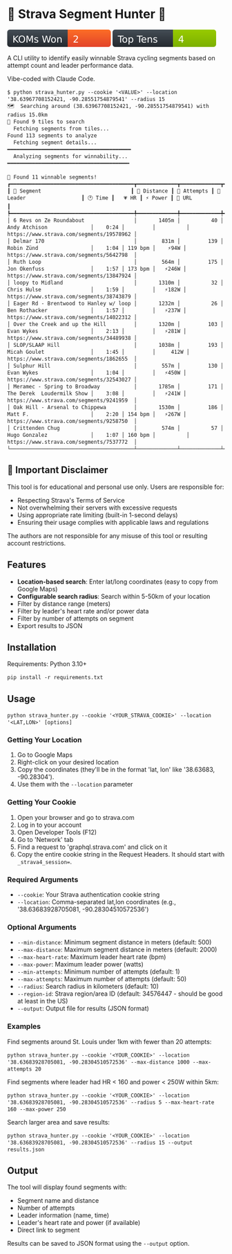 # 🎯 Strava Segment Hunter 🚵

![KOMs Won](./badges/koms-won.svg) ![Top Tens](./badges/top-tens.svg)

A CLI utility to identify easily winnable Strava cycling segments based on
attempt count and leader performance data.

Vibe-coded with Claude Code.

```console
$ python strava_hunter.py --cookie '<VALUE>' --location '38.63967708152421, -90.28551754879541' --radius 15
🗺️  Searching around (38.63967708152421, -90.28551754879541) with radius 15.0km
📍 Found 9 tiles to search
  Fetching segments from tiles...
Found 113 segments to analyze
  Fetching segment details...           ━━━━━━━━━━━━━━━━━━━━━━━━━━━━━━━━━━━━━━━━
  Analyzing segments for winnability... ━━━━━━━━━━━━━━━━━━━━━━━━━━━━━━━━━━━━━━━╸

🎯 Found 11 winnable segments!
┏━━━━━━━━━━━━━━━━━━━━━━━━━━━━━━━━━━━━━━━━┳━━━━━━━━━━━━━┳━━━━━━━━━━━━━┳━━━━━━━━━━━━━━━━━━━━━━━━━━━━┳━━━━━━━━━┳━━━━━━━━━┳━━━━━━━━━━┳━━━━━━━━━━━━━━━━━━━━━━━━━━━━━━━━━━━━━━━━━━┓
┃ 🏁 Segment                             ┃ 📏 Distance ┃ 👥 Attempts ┃ 🥇 Leader                  ┃ 🕐 Time ┃   💗 HR ┃ ⚡ Power ┃ 🔗 URL                                   ┃
┡━━━━━━━━━━━━━━━━━━━━━━━━━━━━━━━━━━━━━━━━╇━━━━━━━━━━━━━╇━━━━━━━━━━━━━╇━━━━━━━━━━━━━━━━━━━━━━━━━━━━╇━━━━━━━━━╇━━━━━━━━━╇━━━━━━━━━━╇━━━━━━━━━━━━━━━━━━━━━━━━━━━━━━━━━━━━━━━━━━┩
│ 6 Revs on Ze Roundabout                │       1405m │          40 │ Andy Atchison              │    0:24 │         │          │ https://www.strava.com/segments/19578962 │
│ Delmar 170                             │        831m │         139 │ Robin Zünd                 │    1:04 │ 119 bpm │    ⚡94W │ https://www.strava.com/segments/5642798  │
│ Ruth Loop                              │        564m │         175 │ Jon Okenfuss               │    1:57 │ 173 bpm │   ⚡246W │ https://www.strava.com/segments/13847924 │
│ loopy to Midland                       │       1310m │          32 │ Chris Hulse                │    1:59 │         │   ⚡182W │ https://www.strava.com/segments/38743879 │
│ Eager Rd - Brentwood to Hanley w/ loop │       1232m │          26 │ Ben Rothacker              │    1:57 │         │   ⚡237W │ https://www.strava.com/segments/14022312 │
│ Over the Creek and up the Hill         │       1320m │         103 │ Evan Wykes                 │    2:13 │         │   ⚡281W │ https://www.strava.com/segments/34489938 │
│ SLOP/SLAAP Hill                        │       1038m │         193 │ Micah Goulet               │    1:45 │         │     412W │ https://www.strava.com/segments/1862655  │
│ Sulphur Hill                           │        557m │         130 │ Evan Wykes                 │    1:04 │         │   ⚡450W │ https://www.strava.com/segments/32543027 │
│ Meramec - Spring to Broadway           │       1785m │         171 │ The Derek  Loudermilk Show │    3:08 │         │   ⚡241W │ https://www.strava.com/segments/9241959  │
│ Oak Hill - Arsenal to Chippewa         │       1530m │         186 │ Matt F.                    │    2:20 │ 154 bpm │   ⚡267W │ https://www.strava.com/segments/9258750  │
│ Crittenden Chug                        │        574m │          57 │ Hugo Gonzalez              │    1:07 │ 160 bpm │          │ https://www.strava.com/segments/7537772  │
└────────────────────────────────────────┴─────────────┴─────────────┴────────────────────────────┴─────────┴─────────┴──────────┴──────────────────────────────────────────┘
```

## 🚨 Important Disclaimer

This tool is for educational and personal use only. Users are responsible for:
- Respecting Strava's Terms of Service
- Not overwhelming their servers with excessive requests
- Using appropriate rate limiting (built-in 1-second delays)
- Ensuring their usage complies with applicable laws and regulations

The authors are not responsible for any misuse of this tool or resulting account restrictions.

## Features

- **Location-based search**: Enter lat/long coordinates (easy to copy from Google Maps)
- **Configurable search radius**: Search within 5-50km of your location
- Filter by distance range (meters)
- Filter by leader's heart rate and/or power data
- Filter by number of attempts on segment
- Export results to JSON

## Installation

Requirements: Python 3.10+

```console
pip install -r requirements.txt
```

## Usage

```console
python strava_hunter.py --cookie '<YOUR_STRAVA_COOKIE>' --location '<LAT,LON>' [options]
```

### Getting Your Location

1. Go to Google Maps
2. Right-click on your desired location
3. Copy the coordinates (they'll be in the format 'lat, lon' like '38.63683, -90.28304').
4. Use them with the `--location` parameter

### Getting Your Cookie

1. Open your browser and go to strava.com
2. Log in to your account
3. Open Developer Tools (F12)
4. Go to 'Network' tab
5. Find a request to 'graphql.strava.com' and click on it
6. Copy the entire cookie string in the Request Headers. It should start with `_strava4_session=`.

### Required Arguments

- `--cookie`: Your Strava authentication cookie string
- `--location`: Comma-separated lat,lon coordinates (e.g., '38.63683928705081, -90.28304510572536')

### Optional Arguments

- `--min-distance`: Minimum segment distance in meters (default: 500)
- `--max-distance`: Maximum segment distance in meters (default: 2000)
- `--max-heart-rate`: Maximum leader heart rate (bpm)
- `--max-power`: Maximum leader power (watts)
- `--min-attempts`: Minimum number of attempts (default: 1)
- `--max-attempts`: Maximum number of attempts (default: 50)
- `--radius`: Search radius in kilometers (default: 10)
- `--region-id`: Strava region/area ID (default: 34576447 - should be good at least in the US)
- `--output`: Output file for results (JSON format)

### Examples

Find segments around St. Louis under 1km with fewer than 20 attempts:
```console
python strava_hunter.py --cookie '<YOUR_COOKIE>' --location '38.63683928705081, -90.28304510572536' --max-distance 1000 --max-attempts 20
```

Find segments where leader had HR < 160 and power < 250W within 5km:
```console
python strava_hunter.py --cookie '<YOUR_COOKIE>' --location '38.63683928705081, -90.28304510572536' --radius 5 --max-heart-rate 160 --max-power 250
```

Search larger area and save results:
```console
python strava_hunter.py --cookie '<YOUR_COOKIE>' --location '38.63683928705081, -90.28304510572536' --radius 15 --output results.json
```

## Output

The tool will display found segments with:
- Segment name and distance
- Number of attempts
- Leader information (name, time)
- Leader's heart rate and power (if available)
- Direct link to segment

Results can be saved to JSON format using the `--output` option.
